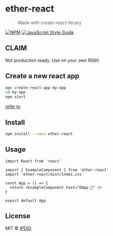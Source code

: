 # ether-react

> Made with create-react-library

[![NPM](https://img.shields.io/npm/v/ether-react.svg)](https://www.npmjs.com/package/ether-react) [![JavaScript Style Guide](https://img.shields.io/badge/code_style-standard-brightgreen.svg)](https://standardjs.com)

## CLAIM
Not production ready. Use on your own RISK!

## Create a new react app

```bash
npx create-react-app my-app
cd my-app
npm start
```

[refer to](https://reactjs.org/docs/create-a-new-react-app.html)

## Install

```bash
npm install --save ether-react
```

## Usage

```tsx
import React from 'react'

import { ExampleComponent } from 'ether-react'
import 'ether-react/dist/index.css'

const App = () => {
  return <ExampleComponent text="DApp 🚀" />
}

export default App
```

## License

MIT © [IPDID](https://github.com/IPDID)
